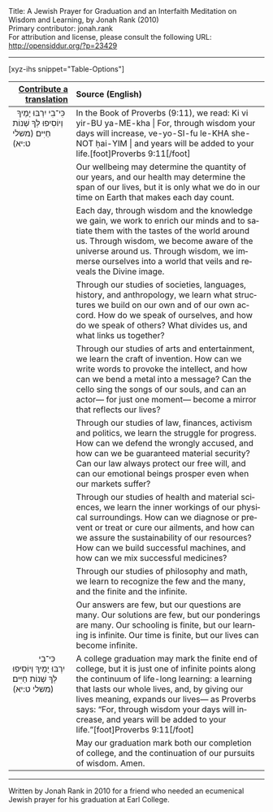 <html>
<head></head>
<body>
Title: A Jewish Prayer for Graduation and an Interfaith Meditation on Wisdom and Learning, by Jonah Rank (2010)<br />
Primary contributor: jonah.rank<br />
For attribution and license, please consult the following URL: <a href="http://opensiddur.org/?p=23429">http://opensiddur.org/?p=23429</a>
<p />
<hr />

[xyz-ihs snippet="Table-Options"]<table style="margin-left: auto; margin-right: auto;" class="draggable">
<thead><tr><th id="x" style="text-align: right;"><a href="/translate/" target="_blank" rel="noopener">Contribute a translation</a></th><th style="text-align: left;">Source (English)</th></tr></thead>
<tbody>
<tr><td style="vertical-align:top;">
<div class="liturgy" lang="he">
&nbsp;
כִּי־בִי יִרְבּוּ יָמֶיךָ 
וְיוֹסִיפוּ לְּךָ שְׁנוֹת חַיִּים׃ <span class="citation">(משלי ט:יא)</span>
</span></div></td>
 
<td style="vertical-align:top;">
<div class="english" lang="en">
In the Book of Proverbs (9:11), we read:
Ki vi yir-BU ya-ME-kha | For, through wisdom your days will increase, 
ve-yo-SI-fu le-KHA she-NOT ḥai-YIM | and years will be added to your life.[foot]Proverbs 9:11[/foot]
</div></td></tr>


<tr><td style="vertical-align:top;">
<div class="liturgy" lang="he">

</span></div></td>
 
<td style="vertical-align:top;">
<div class="english" lang="en">
Our wellbeing may determine the quantity of our years,
and our health may determine the span of our lives, 
but it is only what we do in our time on Earth that makes each day count. 
</div></td></tr>


<tr><td style="vertical-align:top;">
<div class="liturgy" lang="he">

</span></div></td>
 
<td style="vertical-align:top;">
<div class="english" lang="en">
Each day, through wisdom and the knowledge we gain, 
we work to enrich our minds and to satiate them with the tastes of the world around us.
Through wisdom, we become aware of the universe around us. 
Through wisdom, we immerse ourselves into a world that veils and reveals the Divine image.
</div></td></tr>


<tr><td style="vertical-align:top;">
<div class="liturgy" lang="he">

</span></div></td>
 
<td style="vertical-align:top;">
<div class="english" lang="en">
Through our studies of societies, languages, history, and anthropology, 
we learn what structures we build on our own and of our own accord. 
How do we speak of ourselves, 
and how do we speak of others? 
What divides us, 
and what links us together?
</div></td></tr>


<tr><td style="vertical-align:top;">
<div class="liturgy" lang="he">

</span></div></td>
 
<td style="vertical-align:top;">
<div class="english" lang="en">
Through our studies of arts and entertainment, 
we learn the craft of invention. 
How can we write words to provoke the intellect, 
and how can we bend a metal into a message? 
Can the cello sing the songs of our souls, 
and can an actor—
for just one moment—
become a mirror that reflects our lives?
</div></td></tr>


<tr><td style="vertical-align:top;">
<div class="liturgy" lang="he">

</span></div></td>
 
<td style="vertical-align:top;">
<div class="english" lang="en">
Through our studies of law, finances, activism and politics, 
we learn the struggle for progress. 
How can we defend the wrongly accused, 
and how can we be guaranteed material security? 
Can our law always protect our free will, 
and can our emotional beings prosper even when our markets suffer?
</div></td></tr>


<tr><td style="vertical-align:top;">
<div class="liturgy" lang="he">

</span></div></td>
 
<td style="vertical-align:top;">
<div class="english" lang="en">
Through our studies of health and material sciences, 
we learn the inner workings of our physical surroundings. 
How can we diagnose or prevent or treat or cure our ailments, 
and how can we assure the sustainability of our resources? 
How can we build successful machines, 
and how can we mix successful medicines?
</div></td></tr>


<tr><td style="vertical-align:top;">
<div class="liturgy" lang="he">

</span></div></td>
 
<td style="vertical-align:top;">
<div class="english" lang="en">
Through our studies of philosophy and math, 
we learn to recognize the few and the many, 
and the finite and the infinite.
</div></td></tr>


<tr><td style="vertical-align:top;">
<div class="liturgy" lang="he">

</span></div></td>
 
<td style="vertical-align:top;">
<div class="english" lang="en">
Our answers are few, 
but our questions are many.
Our solutions are few, 
but our ponderings are many.
Our schooling is finite, 
but our learning is infinite.
Our time is finite, 
but our lives can become infinite.
</div></td></tr>


<tr><td style="vertical-align:top;">
<div class="liturgy" lang="he">
&nbsp;
&nbsp;
&nbsp;
&nbsp;
&nbsp;
&nbsp;
כִּי־בִי יִרְבּוּ יָמֶיךָ 
וְיוֹסִיפוּ לְּךָ שְׁנוֹת חַיִּים׃ <span class="citation">(משלי ט:יא)</span>
</span></div></td>
 
<td style="vertical-align:top;">
<div class="english" lang="en">
A college graduation may mark the finite end of college, 
but it is just one of infinite points along the continuum of life-long learning: 
a learning that lasts our whole lives, 
and, by giving our lives meaning, 
expands our lives—
as Proverbs says:
“For, through wisdom your days will increase, 
and years will be added to your life.”[foot]Proverbs 9:11[/foot]
</div></td></tr>


<tr><td style="vertical-align:top;">
<div class="liturgy" lang="he">

</span></div></td>
 
<td style="vertical-align:top;">
<div class="english" lang="en">
May our graduation mark both our completion of college, 
and the continuation of our pursuits of wisdom. 
Amen.
</div></td></tr>
</tbody></table>

<hr />

Written by Jonah Rank in 2010 for a friend who needed an ecumenical Jewish prayer for his graduation at Earl College.
</body>
</html>